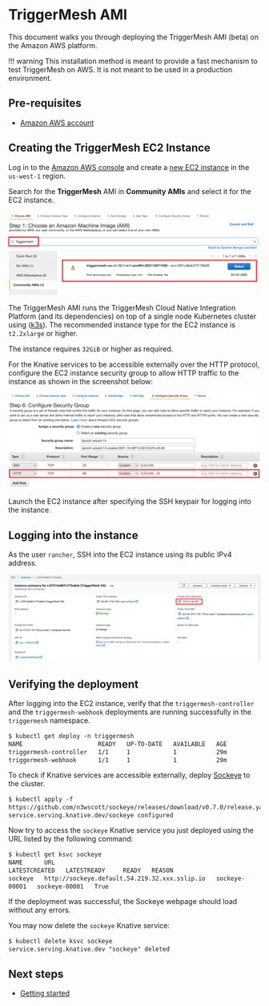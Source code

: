# TriggerMesh AMI

This document walks you through deploying the TriggerMesh AMI (beta) on the Amazon AWS platform.

!!! warning
    This installation method is meant to provide a fast mechanism to test TriggerMesh on AWS. It is not meant to be used in a production environment.

## Pre-requisites

* [Amazon AWS account](https://aws.amazon.com)

## Creating the TriggerMesh EC2 Instance

Log in to the [Amazon AWS console](https://us-west-1.console.aws.amazon.com/ec2/v2/home?region=us-west-1#Home:) and create a [new EC2 instance](https://us-west-1.console.aws.amazon.com/ec2/v2/home?region=us-west-1#LaunchInstanceWizard:) in the `us-west-1` region.

Search for the **TriggerMesh** AMI in **Community AMIs** and select it for the EC2 instance.

![TriggerMesh AMI Search](../assets/images/triggermesh-ami/search_ami.png)

The TriggerMesh AMI runs the TriggerMesh Cloud Native Integration Platform (and its dependencies) on top of a single node Kubernetes cluster using ([k3s](https://k3s.io/)). The recommended instance type for the EC2 instance is `t2.2xlarge` or higher.

The instance requires `32GiB` or higher as required.

For the Knative services to be accessible externally over the HTTP protocol, configure the EC2 instance security group to allow HTTP traffic to the instance as shown in the screenshot below:

![EC2 Security Groups](../assets/images/triggermesh-ami/security_groups.png)

Launch the EC2 instance after specifying the SSH keypair for logging into the instance.

## Logging into the instance

As the user `rancher`, SSH into the EC2 instance using its public IPv4 address.

![EC2 Instance Details](../assets/images/triggermesh-ami/instance_details.png)

## Verifying the deployment

After logging into the EC2 instance, verify that the `triggermesh-controller` and the `triggermesh-webhook` deployments are running successfully in the `triggermesh` namespace.

```console
$ kubectl get deploy -n triggermesh
NAME                     READY   UP-TO-DATE   AVAILABLE   AGE
triggermesh-controller   1/1     1            1           29m
triggermesh-webhook      1/1     1            1           29m
```

To check if Knative services are accessible externally, deploy [Sockeye](https://github.com/n3wscott/sockeye) to the cluster.

```console
$ kubectl apply -f https://github.com/n3wscott/sockeye/releases/download/v0.7.0/release.yaml
service.serving.knative.dev/sockeye configured
```

Now try to access the `sockeye` Knative service you just deployed using the URL listed by the following command:

```console
$ kubectl get ksvc sockeye
NAME      URL                                             LATESTCREATED   LATESTREADY     READY   REASON
sockeye   http://sockeye.default.54.219.32.xxx.sslip.io   sockeye-00001   sockeye-00001   True
```

If the deployment was successful, the Sockeye webpage should load without any errors.

You may now delete the `sockeye` Knative service:

```console
$ kubectl delete ksvc sockeye
service.serving.knative.dev "sockeye" deleted
```

## Next steps

* [Getting started](../../guides/creatingasource)
